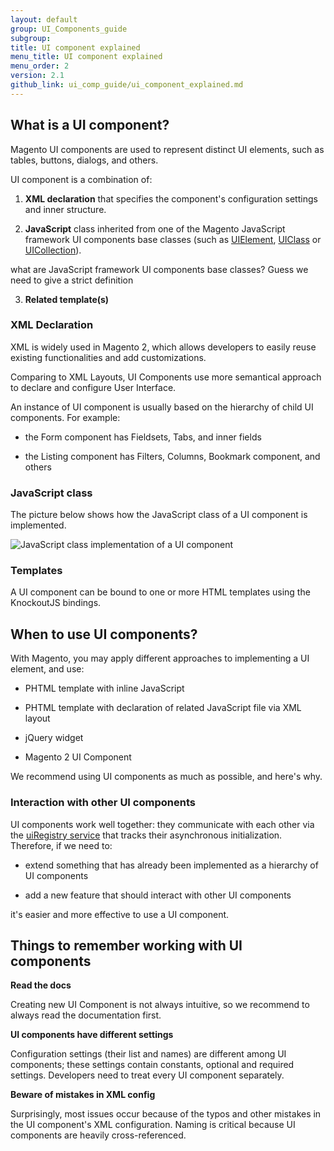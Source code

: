 ```yaml
---
layout: default
group: UI_Components_guide
subgroup:
title: UI component explained
menu_title: UI component explained
menu_order: 2
version: 2.1
github_link: ui_comp_guide/ui_component_explained.md
---
```


## What is a UI component?

Magento UI components are used to represent distinct UI elements, such as tables, buttons, dialogs, and others.

UI component is a combination of:

1. **XML declaration** that specifies the component's configuration settings and inner structure.

2. **JavaScript** class inherited from one of the Magento JavaScript framework UI components base classes (such as [UIElement]({{page.baseurl}}ui_comp_guide/concepts/ui_comp_uielement_concept.html), [UIClass]({{page.baseurl}}ui_comp_guide/concepts/ui_comp_uiclass_concept.html) or [UICollection]({{page.baseurl}}ui_comp_guide/concepts/ui_comp_uicollection_concept.html)).

<p class="q">what are JavaScript framework UI components base classes? Guess we need to give a strict definition</p>

3. **Related template(s)**

### XML Declaration

XML is widely used in Magento 2, which allows developers to easily reuse existing functionalities and add customizations.

Comparing to XML Layouts, UI Components use more semantical approach to declare and configure User Interface.

An instance of UI component is usually based on the hierarchy of child UI components. For example:

* the Form component has Fieldsets, Tabs, and inner fields

* the Listing component has Filters, Columns, Bookmark component, and others

### JavaScript class

The picture below shows how the JavaScript class of a UI component is implemented.

![JavaScript class implementation of a UI component]({{site.baseurl}}common/images/ui_comp_js_class.png)

### Templates

A UI component can be bound to one or more HTML templates using the KnockoutJS bindings.

## When to use UI components?

With Magento, you may apply different approaches to implementing a UI element, and use:

* PHTML template with inline JavaScript

* PHTML template with declaration of related JavaScript file via XML layout

* jQuery widget

* Magento 2 UI Component

We recommend using UI components as much as possible, and here's why.

### Interaction with other UI components

UI components work well together: they communicate with each other via the [uiRegistry service]({{page.baseurl}}ui_comp_guide/troubleshoot/ui_comp_troubleshoot_js.html#debugging-using-the-uiregistry) that tracks their asynchronous initialization. Therefore, if we need to:

* extend something that has already been implemented as a hierarchy of UI components

* add a new feature that should interact with other UI components

it's easier and more effective to use a UI component.

<!-- The Architect who reviewed the section below asked to remove it because "the words "easily added" can cause offensive reaction from developers, and we don't have a good cross-links for all items from the list"

### UI components are easily added on a page

Even when the target UI is generated from PHTML templates and doesn't contain UI components, you can still easily add a component on a page. For this, you may use:

* XML declaration

* `x-mage-init` JS script

* `data-mage-init` attribute

-->

## Things to remember working with UI components

**Read the docs**

Creating new UI Component is not always intuitive, so we recommend to always read the documentation first.

**UI components have different settings**

Configuration settings (their list and names) are different among UI components; these settings contain constants, optional and required settings. Developers need to treat every UI component separately.

**Beware of mistakes in XML config**

Surprisingly, most issues occur because of the typos and other mistakes in the UI component's XML configuration. Naming is critical because UI components are heavily cross-referenced.

<!--

**Own designs often require new UI components**

The out-of-the-box set of UI components may be not enough to implement the required design, so developers need to know how to create new UI components.

-->
